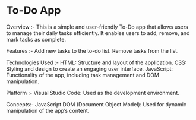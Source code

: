 # To-Do App

Overview :-
This is a simple and user-friendly To-Do app that allows users to manage their daily tasks efficiently. It enables users to add, remove, and mark tasks as complete.

Features :-
Add new tasks to the to-do list.
Remove tasks from the list.

Technologies Used :-
HTML: Structure and layout of the application.
CSS: Styling and design to create an engaging user interface.
JavaScript: Functionality of the app, including task management and DOM manipulation.

Platform :-
Visual Studio Code: Used as the development environment.

Concepts:-
JavaScript DOM (Document Object Model): Used for dynamic manipulation of the app’s content.